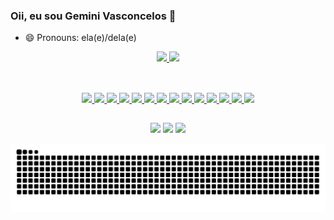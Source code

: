 ### Oii, eu sou Gemini Vasconcelos 👋

<!--
**gevasconcelos/gevasconcelos** is a ✨ _special_ ✨ repository because its `README.md` (this file) appears on your GitHub profile.

Here are some ideas to get you started:

- 🔭 I’m currently working on ...
- 🌱 I’m currently learning ...
- 👯 I’m looking to collaborate on ...
- 🤔 I’m looking for help with ...
- 💬 Ask me about ...
- 📫 How to reach me: ...
 
- ⚡ Fun fact: ...
-->

- 😄 Pronouns: ela(e)/dela(e)

<div align="center">
  <a href="https://github.com/gevasconcelos">
  <img height="160em" src="https://github-readme-stats.vercel.app/api?username=gevasconcelos&show_icons=true&theme=material-palenight&include_all_commits=true&count_private=true"/>
  <img height="160em" src="https://github-readme-stats.vercel.app/api/top-langs/?username=gevasconcelos&layout=compact&langs_count=7&theme=material-palenight"/>
</div>
 
  ##
  
  <div style="display: inline_block" align="center"><br>
 <!-- <img align="center" alt="Rafa-Js" height="30" width="40" src="https://raw.githubusercontent.com/devicons/devicon/master/icons/javascript/javascript-plain.svg">
  <img align="center" alt="Rafa-HTML" height="30" width="40" src="https://raw.githubusercontent.com/devicons/devicon/master/icons/html5/html5-original.svg">
  <img align="center" alt="Rafa-CSS" height="30" width="40" src="https://raw.githubusercontent.com/devicons/devicon/master/icons/css3/css3-original.svg">
  <img align="center" alt="Rafa-Python" height="30" width="40" src="https://raw.githubusercontent.com/devicons/devicon/master/icons/python/python-original.svg">  -->
<!--     <img align="center" alt = "Ge-Linux"  src="https://img.icons8.com/color/48/000000/linux--v1.png"/>
   <img align="center" alt = "Ge-Git" src="https://img.icons8.com/color/48/000000/git.png"/>
    <img align="center" alt = "Ge-CSS"  src="https://img.icons8.com/color/48/000000/css3.png"/>
    <img align="center" alt = "Ge-HTML" src="https://img.icons8.com/color/48/000000/html-5--v1.png"/>
   <img src="https://img.icons8.com/color/48/000000/html-5--v1.png"/>
    <img align="center" alt = "Ge-Javascript" src="https://img.icons8.com/color/48/000000/javascript--v1.png"/>
    <img align="center" alt = "Ge-NodeJs" src="https://img.icons8.com/color/48/000000/nodejs.png"/>
     <img align="center" alt = "Ge-Angular" src="https://img.icons8.com/color/50/000000/angularjs.png"/>
    <img align="center" alt = "Ge-C++" src="https://img.icons8.com/color/48/000000/c-plus-plus-logo.png"/>
    <img align="center" alt = "Ge-Java" src="https://img.icons8.com/color/48/000000/java-coffee-cup-logo--v1.png"/>
    <img align="right" alt="Ge-pic" height="150" style="border-radius:50px;" 
<!--          src="https://cdn.discordapp.com/attachments/930536191563038753/930536632153698444/download20220102152904.png">
     --> 
   
   <img src="https://img.icons8.com/color/48/000000/linux--v1.png"/>
   <img src="https://img.icons8.com/color/48/000000/git.png"/>
   <img src="https://img.icons8.com/color/48/000000/c-plus-plus-logo.png"/>
   <img src="https://img.icons8.com/color/48/000000/html-5--v1.png"/>
   <img src="https://img.icons8.com/color/48/000000/css3.png"/>
   <img src="https://img.icons8.com/color/48/000000/sass.png"/>
   <img src="https://img.icons8.com/color/48/000000/javascript--v1.png"/>
   <img src="https://img.icons8.com/color/48/000000/typescript.png"/>
   <img src="https://img.icons8.com/color/48/000000/nodejs.png"/>
   <img src="https://img.icons8.com/color/48/undefined/python--v1.png"/>
   <img src="https://img.icons8.com/color/48/000000/angularjs.png"/>
   <img src="https://img.icons8.com/color/48/000000/ionic.png"/>
   <img src="https://img.icons8.com/color/48/000000/react-native.png"/>
   <img src="https://img.icons8.com/color/48/000000/mysql-logo.png"/>
   
   
</div>
  
 ##
 
  
  <div align="center"> 

<!--   <a href="https://instagram.com/gealvss" target="_blank"><img src="https://img.shields.io/badge/-Instagram-%23E4405F?style=for-the-badge&logo=instagram&logoColor=white" target="_blank"></a> -->
 <a href="https://discord.gg/392402912250298371" target="_blank"><img src="https://img.shields.io/badge/Discord-7289DA?style=for-the-badge&logo=discord&logoColor=white" target="_blank"></a> 
  <a href = "mailto:geminivasconceelos@gmail.com"><img src="https://img.shields.io/badge/-Gmail-%23333?style=for-the-badge&logo=gmail&logoColor=white" target="_blank"></a>
  <a href="https://www.linkedin.com/in/gemini-vasconcelos-955236214/" target="_blank"><img src="https://img.shields.io/badge/-LinkedIn-%230077B5?style=for-the-badge&logo=linkedin&logoColor=white" target="_blank"></a> 
    
   ![Snake animation](https://github.com/gevasconcelos/gevasconcelos/blob/output/github-contribution-grid-snake.svg)


 
 
</div>

  
  ##
